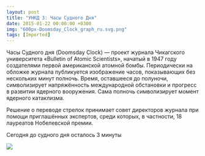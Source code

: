 ```yaml
---
layout: post
title: "УНКД 3: Часы Судного Дня"
date: 2015-01-22 00:00:00 +0300
img: "600px-Doomsday_Clock_graph_ru.svg.png"
tags: [Imported]
---
```


Часы Судного дня (Doomsday Clock) — проект журнала Чикагского университета «Bulletin of Atomic Scientists», начатый в 1947 году создателями первой американской атомной бомбы. Периодически на обложке журнала публикуется изображение часов, показывающих без нескольких минут полночь. Время, оставшееся до полуночи, символизирует напряжённость международной обстановки и прогресс в развитии ядерного вооружения. Сама полночь символизирует момент ядерного катаклизма.

Решение о переводе стрелок принимает совет директоров журнала при помощи приглашённых экспертов, среди которых, в частности, 18 лауреатов Нобелевской премии.

Сегодня до судного дня осталось 3 минуты 

![](/blog/assets/600px-Doomsday_Clock_graph_ru.svg.png)